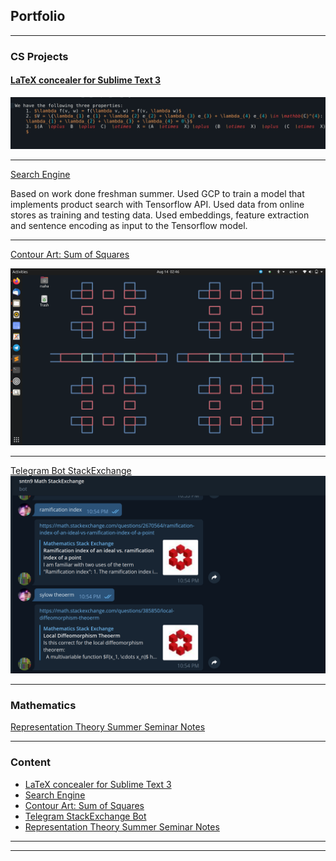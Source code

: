 ## Portfolio

---

### CS Projects  

#### [LaTeX concealer for Sublime Text 3](/LaTeX_conceal)

<img src="images/conceal_tex.gif?raw=true"/>

---
[Search Engine](/search)

Based on work done freshman summer. Used GCP to train a model that implements product search with Tensorflow API. Used data from online stores as training and testing data. Used embeddings, feature extraction and sentence encoding as input to the Tensorflow model.

---
[Contour Art: Sum of Squares](/SOS_wallpaper)

<img src="images/wallpaper_art_1.png?raw=true"/>

---
[Telegram Bot StackExchange](/telegram_bot)
<img src="images/telegram_bot.png?raw=true"/>

---
### Mathematics 
[Representation Theory Summer Seminar Notes](/pdf/rep_theory.pdf)

---

### Content

- [LaTeX concealer for Sublime Text 3](/LaTeX_conceal)
- [Search Engine](/search)
- [Contour Art: Sum of Squares](/SOS_wallpaper)
- [Telegram StackExchange Bot](/telegram_bot)
- [Representation Theory Summer Seminar Notes](/pdf/rep_theory.pdf)



---


---

